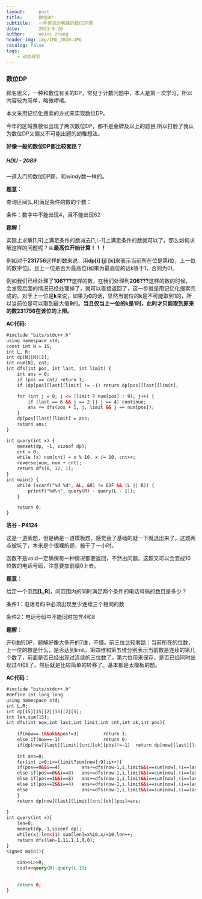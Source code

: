 ```yaml
---
layout:     post
title:      数位DP
subtitle:   一些常见的套路的数位DP题
date:       2021-5-26
author:     weixi zhang
header-img: img/IMG_2830.JPG
catalog: false
tags:
    - 动态规划
---
```


### 数位DP 

顾名思义，一种和数位有关的DP，常见于计数问题中，本人是第一次学习，所以内容较为简单，略微啰嗦。

本文采用记忆化搜索的方式来实现数位DP。

今年的区域赛貌似出现了两次数位DP，都不是金牌及以上的题目,所以打脸了我认为数位DP又偏又不可能出题的幼稚想法。

<b>好像一般的数位DP都比较套路？</b>

<h5>HDU - 2089</h5>

一道入门的数位DP题，和windy数一样的。

<b>题意：</b>

查询区间[L,R]满足条件的数的个数：

条件：数字中不能出现4，且不能出现62

<b>题解：</b>

实际上求解[1,R]上满足条件的数减去[1,L-1]上满足条件的数就可以了。那么如何求解这样的问题呢？从<b>最高位开始计算！！！</b>

例如对于<b>231756</b>这样的数来说，用<b>dp[i] [j] [k]</b>来表示当前所在位是第<b>i</b>位，上一位的数字位<b>j</b>，且上一位是否为最高位(如果为最高位的话k等于1，否则为0)。

例如我们已经处理了<b>106???</b>这样的数，在我们处理到<b>206???</b>这样的数的时候，会发现后面的情况已经处理掉了，就可以直接返回了，这一步就是用记忆化搜索完成的。对于上一位是<b>k</b>来说，如果为<b>0</b>的话，显然当前位的<b>k</b>是不可能取到1的，所以当前位是可以取到最大值<b>9</b>的。<b>当且仅当上一位的k是1时，此时才只能取到原来的数231756在该位的上限。</b>

<b>AC代码:</b>

```HTML
#include "bits/stdc++.h"
using namespace std;
const int N = 15;
int L, R;
int dp[N][N][2];
int num[N], cnt;
int dfs(int pos, int last, int limit) {
    int ans = 0;
    if (pos == cnt) return 1;
    if (dp[pos][last][limit] != -1) return dp[pos][last][limit];

    for (int j = 0; j <= (limit ? num[pos] : 9); j++) {
        if (last == 6 && j == 2 || j == 4) continue;
        ans += dfs(pos + 1, j, limit && j == num[pos]);
    }
    dp[pos][last][limit] = ans;
    return ans;
}

int query(int x) {
    memset(dp, -1, sizeof dp);
    cnt = 0;
    while (x) num[cnt] = x % 10, x /= 10, cnt++;
    reverse(num, num + cnt);
    return dfs(0, 12, 1);
}
int main() {
    while (scanf("%d %d", &L, &R) != EOF && (L || R)) {
        printf("%d\n", query(R) - query(L - 1));
    }

    return 0;
}
```

<b>洛谷 - P4124</b> 

这是一道紫题，但是确是一道模板题，感觉会了基础的就一下就退出来了。这题两点被坑了，本来是个很裸的题，被干了一小时。

函数不是void一定确保每一种情况都要返回，不然出问题。这题又可以会变成10位数的电话号码，注意要加前缀0上去。

<b>题意：</b>

给定一个范围<b>[L,R]</b>，问范围内的同时满足两个条件的电话号码的数目是多少？

条件1：电话号码中必须出现至少连续三个相同的数

条件2：电话号码中不能同时包含4和8

<b>题解：</b>

开6维的DP，题解好像大多开的7维，不懂。前三位比较套路：当前所在的位数，上一位的数是什么，是否达到limit。第四维和第五维分别表示当前数是连续的第几个数了，前面是否已经出现过连续的三位数了。第六位用来保存，是否已经同时出现过4和8了。然后就是比较简单的转移了。基本都是太模板的题。

<b>AC代码：</b>

```HTML
#include "bits/stdc++.h"
#define int long long
using namespace std;
int L,R;
int dp[15][15][2][15][2][5];
int len,sum[15];
int dfs(int now,int last,int limit,int cnt,int ok,int pos){
	
	if(now==-1&&ok&&pos!=3)			return 1;
	else if(now==-1)				return 0;
	if(dp[now][last][limit][cnt][ok][pos]!=-1)	return dp[now][last][limit][cnt][ok][pos];
	
	int ans=0;
	for(int i=0;i<=(limit?sum[now]:9);i++){
	if(pos==0&&i==4)		ans+=dfs(now-1,i,limit&&i==sum[now],(i==last?cnt+1:1),ok||(cnt==2&&last==i),1);
	else if(pos==0&&i==8)	ans+=dfs(now-1,i,limit&&i==sum[now],(i==last?cnt+1:1),ok||(cnt==2&&last==i),2);
	else if(pos==1&&i==8)	ans+=dfs(now-1,i,limit&&i==sum[now],(i==last?cnt+1:1),ok||(cnt==2&&last==i),3);
	else if(pos==2&&i==4)	ans+=dfs(now-1,i,limit&&i==sum[now],(i==last?cnt+1:1),ok||(cnt==2&&last==i),3);	
	else					ans+=dfs(now-1,i,limit&&i==sum[now],(i==last?cnt+1:1),ok|(cnt==2&&last==i),pos);
	}
	return dp[now][last][limit][cnt][ok][pos]=ans;	
	
}
int query(int x){
	len=0;
	memset(dp,-1,sizeof dp);
	while(x||len<11) sum[len]=x%10,x/=10,len++;
	return dfs(len-1,11,1,1,0,0);
}
signed main(){
	
	cin>>L>>R;
	cout<<query(R)-query(L-1);
	
	
	return 0;
} 
```

